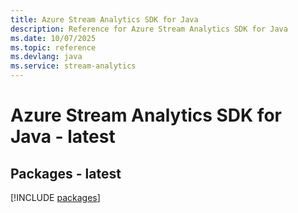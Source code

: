 ```yaml
---
title: Azure Stream Analytics SDK for Java
description: Reference for Azure Stream Analytics SDK for Java
ms.date: 10/07/2025
ms.topic: reference
ms.devlang: java
ms.service: stream-analytics
---
```

# Azure Stream Analytics SDK for Java - latest
## Packages - latest
[!INCLUDE [packages](stream-analytics-index.md)]
